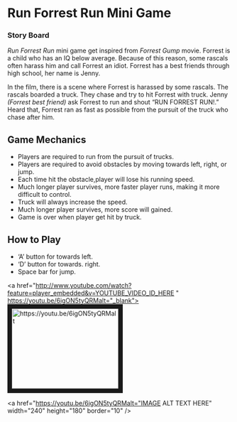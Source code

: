 # Run Forrest Run Mini Game

### **Story Board**

_Run Forrest Run_ mini game get inspired from _Forrest Gump_ movie. Forrest is a child who has an IQ below average. Because of this reason, some rascals often harass him and call Forrest an idiot. Forrest has a best friends through high school, her name is Jenny. 

In the film, there is a scene where Forrest is harassed by some rascals. The rascals boarded a truck. They chase and try to hit Forrest with truck. Jenny _(Forrest best friend)_ ask Forrest to run and shout “RUN FORREST RUN!.” Heard that, Forrest ran as fast as possible from the pursuit of the truck who chase after him.

## Game Mechanics

* Players are required to run from the pursuit of trucks.
*	Players are required to avoid obstacles by moving towards left, right, or jump.
*	Each time hit the obstacle,player will lose his running speed.
*	Much longer player survives, more faster player runs, making it more difficult to control.
*	Truck will always increase the speed.
*	Much longer player survives, more score will gained.
*	Game is over when player get hit by truck.

## How to Play

*	‘A’ button for towards left.
*	‘D’ button for towards. right.
*	Space bar for jump.

<a href="http://www.youtube.com/watch?feature=player_embedded&v=YOUTUBE_VIDEO_ID_HERE
" https://youtu.be/6igON5tyQRMalt="_blank"><img src="https://youtu.be/6igON5tyQRMalt" 
alt="https://youtu.be/6igON5tyQRMalt" width="240" height="180" border="10" /></a>


<a href="https://youtu.be/6igON5tyQRMalt="IMAGE ALT TEXT HERE" width="240" height="180" border="10" /></a>

